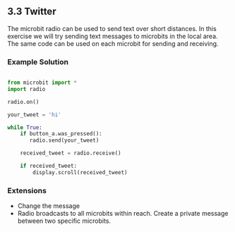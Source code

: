 ## 3.3 Twitter

The microbit radio can be used to send text over short distances. In this exercise we will try sending text 
messages to microbits in the local area. The same code can be used on each microbit for sending and receiving.

### Example Solution

```python

from microbit import *
import radio

radio.on()

your_tweet = 'hi'

while True:
    if button_a.was_pressed():
	   radio.send(your_tweet)

    received_tweet = radio.receive()

    if received_tweet:
        display.scroll(received_tweet)

```

### Extensions 

* Change the message
* Radio broadcasts to all microbits within reach. Create a private message between two specific microbits.
